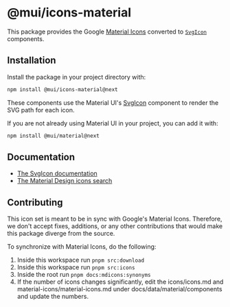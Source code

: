 # @mui/icons-material

This package provides the Google [Material Icons](https://fonts.google.com/icons?icon.set=Material+Icons) converted to [`SvgIcon`](https://mui.com/material-ui/api/svg-icon/) components.

## Installation

Install the package in your project directory with:

<!-- #default-branch-switch -->

```bash
npm install @mui/icons-material@next
```

<!-- #default-branch-switch -->

These components use the Material UI's [SvgIcon](https://next.mui.com/material-ui/api/svg-icon) component to render the SVG path for each icon.

If you are not already using Material UI in your project, you can add it with:

<!-- #default-branch-switch -->

```bash
npm install @mui/material@next
```

## Documentation

<!-- #default-branch-switch -->

- [The SvgIcon documentation](https://mui.com/material-ui/icons/#svgicon)
- [The Material Design icons search](https://mui.com/material-ui/material-icons/)

## Contributing

This icon set is meant to be in sync with Google's Material Icons.
Therefore, we don't accept fixes, additions, or any other contributions that would make this package diverge from the source.

To synchronize with Material Icons, do the following:

1. Inside this workspace run `pnpm src:download`
2. Inside this workspace run `pnpm src:icons`
3. Inside the root run `pnpm docs:mdicons:synonyms`
4. If the number of icons changes significantly, edit the icons/icons.md and material-icons/material-icons.md under docs/data/material/components and update the numbers.

